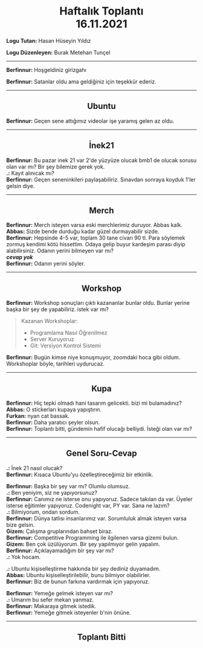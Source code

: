 <center><h1>
Haftalık Toplantı<br>
16.11.2021
</h1></center>

**Logu Tutan:** Hasan Hüseyin Yıldız

**Logu Düzenleyen:** Burak Metehan Tunçel

___

**Berfinnur:** Hoşgeldiniz girizgahı  

**Berfinnur:** Satanlar oldu ama geldiğiniz için teşekkür ederiz.  

___

<center><h2>Ubuntu</h2></center>

**Berfinnur:** Geçen sene attığımız videolar işe yaramış gelen az oldu.   
___

<center><h2>İnek21</h2></center>

**Berfinnur:** Bu pazar inek 21 var 2'de yüzyüze olucak bmb1 de olucak sorusu olan var mı? Bir şey bilemize gerek yok.  
**.:** Kayıt alınıcak mı?  
**Berfinnur:** Geçen seneninkileri paylaşabiliriz. Sınavdan sonraya koyduk 1'ler gelsin diye.  
___

<center><h2>Merch</h2></center>

**Berfinnur:** Merch isteyen varsa eski merchlerimiz duruyor. Abbas kalk.  
**Abbas:** Sizde bende durduğu kadar güzel durmayabilir sizde.  
**Berfinnur:** Hepsinde 4-5 var, toplam 30 tane civarı 90 tl. Para söylemek zormuş kendimi kötü hissettim. Odaya gelip buyur kardeşim parası diyip alabilirsiniz. Odanın yerini bilmeyen var mı?  
***cevap yok***  
**Berfinnur:** Odanın yerini söyler.
___

<center><h2>Workshop</h2></center>

**Berfinnur:** Workshop sonuçları çıktı kazananlar bunlar oldu. Bunlar yerine başka bir şey de yapabiliriz. istek var mı?

> Kazanan Workshoplar:  
> * Programlama Nasıl Öğrenilmez  
> * Server Kuruyoruz  
> * Git: Versiyon Kontrol Sistemi  

**Berfinnur:** Bugün kimse niye konuşmuyor, zoomdaki hoca gibi oldum. Workshoplar böyle, tarihleri uydurucaz.
___

<center><h2>Kupa</h2></center>

**Berfinnur:** Hiç tepki olmadı hani tasarım gelicekti. bizi mi bulamadınız?  
**Abbas:** O stickerları kupaya yapıştırın.  
**Furkan:** nyan cat bassak.  
**Berfinnur:** Daha yaratıcı şeyler olsun.  
**Berfinnur:** Toplantı bitti, gündemin hafif olucağı belliydi. İsteği olan var mı?  

___

<center><h2>Genel Soru-Cevap</h2></center>

**.:** İnek 21 nasıl olucak?  
**Berfinnur:** Kısaca Ubuntu'yu özelleştireceğimiz bir etkinlik.  

**Berfinnur:** Başka bir şey var mı? Olumlu olumsuz.  
**.:** Ben yeniyim, siz ne yapıyorsunuz?  
**Berfinnur:** Canımız ne isterse onu yapıyoruz. Sadece takılan da var. Üyeler isterse eğitimler yapıyoruz. Codenight var, PY var. Sana ne lazım?  
**.:** Bilmiyorum, ondan sordum.  
**Berfinnur:** Dünya tatlısı insanlarımız var. Sorumluluk almak isteyen varsa bize gelsin.  
**Gizem:** Çalışma gruplarından bahset biraz.  
**Berfinnur:** Competitive Programming ile ilgilenen varsa gizemi bulun.  
**Gizem:** Ben çok üzülüyorum. Bir şey yapılmıyor gelin yapalım.  
**Berfinnur:** Açıklayamadığım bir şey var mı?  
**.:** Yok hocam.  

**.:** Ubuntu kişiselleştirme hakkında bir şey dediniz duyamadım.  
**Abbas:** Ubuntu kişiselleştirilebilir, bunu bilmiyor olabilirler.  
**Berfinnur:** Biz de bunun farkına vardırmak için yapıyoruz.  

**Berfinnur:** Yemeğe gelmek isteyen var mı?  
**.:** Umarım bu sefer mekan yanmaz.  
**Berfinnur:** Makaraya gitmek istedik.  
**Berfinnur:** Yemeğe gitmek isteyenler b'nin önüne.  
___

<center><h2>Toplantı Bitti</h2></center>
